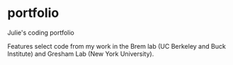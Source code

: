 # portfolio
Julie's coding portfolio

Features select code from my work in the Brem lab (UC Berkeley and Buck Institute)
and Gresham Lab (New York University).
